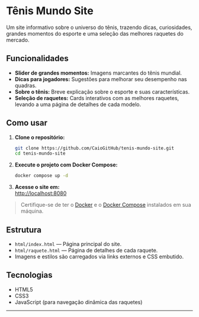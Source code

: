 # Tênis Mundo Site

Um site informativo sobre o universo do tênis, trazendo dicas, curiosidades, grandes momentos do esporte e uma seleção das melhores raquetes do mercado.

## Funcionalidades

- **Slider de grandes momentos:** Imagens marcantes do tênis mundial.
- **Dicas para jogadores:** Sugestões para melhorar seu desempenho nas quadras.
- **Sobre o tênis:** Breve explicação sobre o esporte e suas características.
- **Seleção de raquetes:** Cards interativos com as melhores raquetes, levando a uma página de detalhes de cada modelo.

## Como usar

1. **Clone o repositório:**
   ```sh
   git clone https://github.com/CaioGitHub/tenis-mundo-site.git
   cd tenis-mundo-site
   ```

2. **Execute o projeto com Docker Compose:**
   ```sh
   docker compose up -d
   ```

3. **Acesse o site em:**  
   [http://localhost:8080](http://localhost:8080)

> Certifique-se de ter o [Docker](https://www.docker.com/) e o [Docker Compose](https://docs.docker.com/compose/) instalados em sua máquina.

## Estrutura

- `html/index.html` — Página principal do site.
- `html/raquete.html` — Página de detalhes de cada raquete.
- Imagens e estilos são carregados via links externos e CSS embutido.

## Tecnologias

- HTML5
- CSS3
- JavaScript (para navegação dinâmica das raquetes)

---